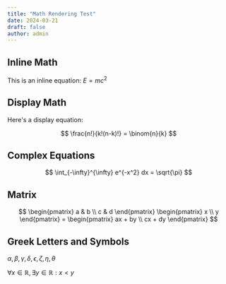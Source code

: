 ```yaml
---
title: "Math Rendering Test"
date: 2024-03-21
draft: false
author: admin
---
```


## Inline Math

This is an inline equation: $E = mc^2$

## Display Math

Here's a display equation:

$$
\frac{n!}{k!(n-k)!} = \binom{n}{k}
$$

## Complex Equations

$$
\int_{-\infty}^{\infty} e^{-x^2} dx = \sqrt{\pi}
$$

## Matrix

$$
\begin{pmatrix}
a & b \\
c & d
\end{pmatrix}
\begin{pmatrix}
x \\
y
\end{pmatrix} =
\begin{pmatrix}
ax + by \\
cx + dy
\end{pmatrix}
$$

## Greek Letters and Symbols

$\alpha, \beta, \gamma, \delta, \epsilon, \zeta, \eta, \theta$

$\forall x \in \mathbb{R}, \exists y \in \mathbb{R}: x < y$ 
